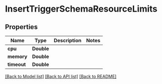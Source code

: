 # InsertTriggerSchemaResourceLimits

## Properties
Name | Type | Description | Notes
------------ | ------------- | ------------- | -------------
**cpu** | **Double** |  | 
**memory** | **Double** |  | 
**timeout** | **Double** |  | 

[[Back to Model list]](../README.md#documentation-for-models) [[Back to API list]](../README.md#documentation-for-api-endpoints) [[Back to README]](../README.md)


